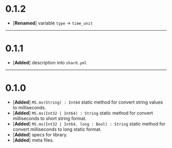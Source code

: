 # 0.1.2

- [**Renamed**] variable `type` -> `time_unit`


--------------------------------------------------------------------------------

# 0.1.1

- [**Added**] description into `shard.yml`


--------------------------------------------------------------------------------

# 0.1.0

- [**Added**] `MS.ms(String) : Int64` static method for convert string values
              to milliseconds.
- [**Added**] `MS.ms(Int32 | Int64) : String` static method for convert
              milliseconds to short string format.
- [**Added**] `MS.ms(Int32 | Int64, long : Bool) : String` static method for
              convert milliseconds to long static format.
- [**Added**] specs for library.
- [**Added**] meta files.
